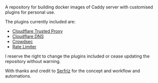 A repository for building docker images of Caddy server with customised plugins for personal use.

The plugins currently included are:

- [Cloudflare Trusted Proxy](https://github.com/WeidiDeng/caddy-cloudflare-ip)
- [Cloudflare DNS](https://github.com/caddy-dns/cloudflare)
- [Crowdsec](https://github.com/hslatman/caddy-crowdsec-bouncer/)
- [Rate Limiter](https://github.com/RussellLuo/caddy-ext/)

I reserve the right to change the plugins included or cease updating the repository without warning.

With thanks and credit to [Serfriz](https://github.com/serfriz/caddy-custom-builds) for the concept and workflow and automations.
